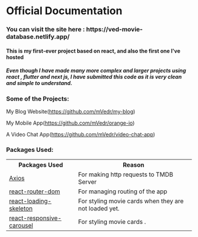 <h1>Official Documentation</h1>

<h3>You can visit the site here  : https://ved-movie-database.netlify.app/ </h3>

<h4>This is my first-ever project based on react, and also the first one I've hosted</h4>

<h5>Even though I have made many more complex and larger projects using react , flutter and next js, I have submitted this code as it is very clean and simple to understand.</h5>

<h3>Some of the Projects:</h3>

My Blog Website(https://github.com/mVedr/my-blog)

My Mobile App(https://github.com/mVedr/orange-io)

A Video Chat App(https://github.com/mVedr/video-chat-app)


<h3>Packages Used:</h3>

<table>

<tr> 
<th>Packages Used</th>
<th>Reason</th>
</tr>

<tr>
<td><a href="">Axios</a></td>
<td>For making http requests to TMDB Server</td>
</tr>

<tr>
<td><a href="">react-router-dom</a></td>
<td>For managing routing of the app</td></tr>

<tr>
<td><a href="">react-loading-skeleton</a></td>
<td>For styling movie cards when they are not loaded yet.</td>
</tr>

<tr>
<td><a href="">react-responsive-carousel</a></td>
<td>For styling movie cards .</td>
</tr>
</table>
